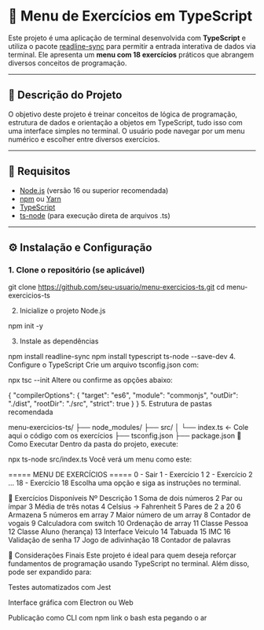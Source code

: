 # 📘 Menu de Exercícios em TypeScript

Este projeto é uma aplicação de terminal desenvolvida com **TypeScript** e utiliza o pacote [readline-sync](https://www.npmjs.com/package/readline-sync) para permitir a entrada interativa de dados via terminal. Ele apresenta um **menu com 18 exercícios** práticos que abrangem diversos conceitos de programação.

---

## 🧩 Descrição do Projeto

O objetivo deste projeto é treinar conceitos de lógica de programação, estrutura de dados e orientação a objetos em TypeScript, tudo isso com uma interface simples no terminal. O usuário pode navegar por um menu numérico e escolher entre diversos exercícios.

---

## 🧰 Requisitos

- [Node.js](https://nodejs.org/) (versão 16 ou superior recomendada)
- [npm](https://www.npmjs.com/) ou [Yarn](https://yarnpkg.com/)
- [TypeScript](https://www.typescriptlang.org/)
- [ts-node](https://typestrong.org/ts-node/) (para execução direta de arquivos .ts)

---

## ⚙️ Instalação e Configuração

### 1. Clone o repositório (se aplicável)

git clone https://github.com/seu-usuario/menu-exercicios-ts.git
cd menu-exercicios-ts

2. Inicialize o projeto Node.js

npm init -y

3. Instale as dependências

npm install readline-sync
npm install typescript ts-node --save-dev
4. Configure o TypeScript
Crie um arquivo tsconfig.json com:


npx tsc --init
Altere ou confirme as opções abaixo:


{
  "compilerOptions": {
    "target": "es6",
    "module": "commonjs",
    "outDir": "./dist",
    "rootDir": "./src",
    "strict": true
  }
}
5. Estrutura de pastas recomendada

menu-exercicios-ts/
├── node_modules/
├── src/
│   └── index.ts   ← Cole aqui o código com os exercícios
├── tsconfig.json
├── package.json
🚀 Como Executar
Dentro da pasta do projeto, execute:


npx ts-node src/index.ts
Você verá um menu como este:


===== MENU DE EXERCÍCIOS =====
0 - Sair
1 - Exercício 1
2 - Exercício 2
...
18 - Exercício 18
Escolha uma opção e siga as instruções no terminal.

🧪 Exercícios Disponíveis
Nº	Descrição
1	Soma de dois números
2	Par ou ímpar
3	Média de três notas
4	Celsius → Fahrenheit
5	Pares de 2 a 20
6	Armazena 5 números em array
7	Maior número de um array
8	Contador de vogais
9	Calculadora com switch
10	Ordenação de array
11	Classe Pessoa
12	Classe Aluno (herança)
13	Interface Veiculo
14	Tabuada
15	IMC
16	Validação de senha
17	Jogo de adivinhação
18	Contador de palavras

📌 Considerações Finais
Este projeto é ideal para quem deseja reforçar fundamentos de programação usando TypeScript no terminal. Além disso, pode ser expandido para:

Testes automatizados com Jest

Interface gráfica com Electron ou Web

Publicação como CLI com npm link o bash esta pegando o ar
